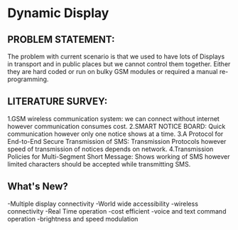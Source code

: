 # Dynamic Display
## PROBLEM STATEMENT:
The problem with current scenario is that we used to have lots of Displays in transport and in public places but we cannot control    them together. Either they are hard coded or run on bulky GSM modules or required a manual re-programming.

## LITERATURE SURVEY:
  1.GSM wireless communication system: we can connect without internet however communication consumes cost.
  2.SMART NOTICE BOARD: Quick communication however only one notice shows at a time.
  3.A Protocol for End-to-End Secure Transmission of SMS: Transmission Protocols however speed of transmission of notices depends on network.
  4.Transmission Policies for Multi-Segment Short Message: Shows working of SMS however limited characters should be accepted while transmitting SMS.
  
## What's New?
  -Multiple display connectivity
  -World wide accessibility
  -wireless connectivity
  -Real Time operation
  -cost efficient
  -voice and text command operation
  -brightness and speed modulation
  

  




